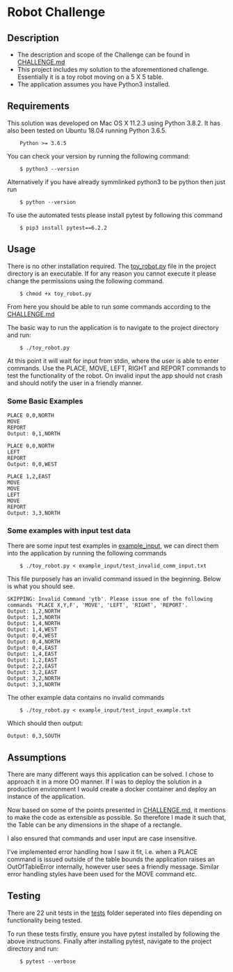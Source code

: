 # Robot Challenge

## Description

- The description and scope of the Challenge can be found in [CHALLENGE.md](CHALLENGE.md)
- This project includes my solution to the aforementioned challenge. Essentially it is a toy robot moving on a 5 X 5 table.
- The application assumes you have Python3 installed.


## Requirements
This solution was developed on Mac OS X 11.2.3 using Python 3.8.2. It has also been tested on Ubuntu 18.04 running Python 3.6.5.
``` 
	Python >= 3.6.5
```

You can check your version by running the following command:
```
	$ python3 --version
```
Alternatively if you have already symmlinked python3 to be python then just run
```
	$ python --version
```

To use the automated tests please install pytest by following this command
```
	$ pip3 install pytest==6.2.2
```

## Usage
There is no other installation required. The [toy_robot.py](toy_robot.py) file in the project directory is an executable. If for any reason you cannot execute it please change the permissions using the following command.

```
	$ chmod +x toy_robot.py
```


From here you should be able to run some commands according to the [CHALLENGE.md](CHALLENGE.md)

The basic way to run the application is to navigate to the project directory and run: 
```
	$ ./toy_robot.py
```

At this point it will wait for input from stdin, where the user is able to enter commands. Use the PLACE, MOVE, LEFT, RIGHT and REPORT commands to test the functionality of the robot. On invalid input the app should not crash and should notify the user in a friendly manner.

### Some Basic Examples
```
PLACE 0,0,NORTH
MOVE
REPORT
Output: 0,1,NORTH
```
```
PLACE 0,0,NORTH
LEFT
REPORT
Output: 0,0,WEST
```
```
PLACE 1,2,EAST
MOVE
MOVE
LEFT
MOVE
REPORT
Output: 3,3,NORTH
```

### Some examples with input test data
There are some input test examples in [example_input](example_input), we can direct them into the application by running the following commands
```
	$ ./toy_robot.py < example_input/test_invalid_comm_input.txt
```
This file purposely has an invalid command issued in the beginning. Below is what you should see.  
```
SKIPPING: Invalid Command 'ytb'. Please issue one of the following commands 'PLACE X,Y,F', 'MOVE', 'LEFT', 'RIGHT', 'REPORT'.
Output: 1,2,NORTH
Output: 1,3,NORTH
Output: 1,4,NORTH
Output: 1,4,WEST
Output: 0,4,WEST
Output: 0,4,NORTH
Output: 0,4,EAST
Output: 1,4,EAST
Output: 1,2,EAST
Output: 2,2,EAST
Output: 3,2,EAST
Output: 3,2,NORTH
Output: 3,3,NORTH
```

The other example data contains no invalid commands
```
	$ ./toy_robot.py < example_input/test_input_example.txt
```
Which should then output:
```
Output: 0,3,SOUTH
```





## Assumptions
There are many different ways this application can be solved. I chose to approach it in a more OO manner. If I was to deploy the solution in a production environment I would create a docker container and deploy an instance of the application. 

Now based on some of the points presented in [CHALLENGE.md](CHALLENGE.md), it mentions to make the code as extensible as possible. So therefore I made it such that, the Table can be any dimensions in the shape of a rectangle. 

I also ensured that commands and user input are case insensitive. 

I've implemented error handling how I saw it fit, i.e. when a PLACE command is issued outside of the table bounds the application raises an OutOfTableError internally, however user sees a friendly message. Similar error handling styles have been used for the MOVE command etc. 



## Testing
There are 22 unit tests in the [tests](tests) folder seperated into files depending on functionality being tested.

To run these tests firstly, ensure you have pytest installed by following the above instructions. 
Finally after installing pytest, navigate to the project directory and run:
```
	$ pytest --verbose
```




